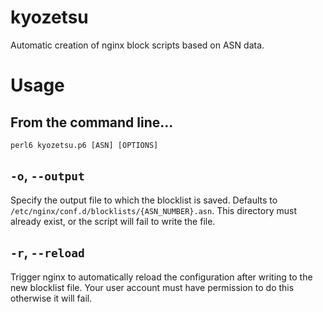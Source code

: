 # kyozetsu
Automatic creation of nginx block scripts based on ASN data.

# Usage
## From the command line...
```
perl6 kyozetsu.p6 [ASN] [OPTIONS]
```

## `-o`, `--output`
Specify the output file to which the blocklist is saved. Defaults to `/etc/nginx/conf.d/blocklists/{ASN_NUMBER}.asn`. This directory must already exist, or the script will fail to write the file.

## `-r`, `--reload`
Trigger nginx to automatically reload the configuration after writing to the new blocklist file. Your user account must have permission to do this otherwise it will fail.
